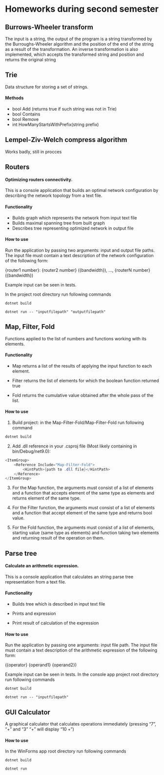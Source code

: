 # Homeworks during second semester
## Burrows-Wheeler transform
 The input is a string, the output of the program is a string transformed by the Burroughs-Wheeler algorithm and the position of the end of the string as a result of the transformation. An inverse transformation is also implemented, which accepts the transformed string and position and returns the original string
## Trie
Data structure for storing a set of strings.
#### Methods
* bool Add (returns true if such string was not in Trie)
* bool Contains
* bool Remove
* int HowManyStartsWithPrefix(string prefix)

## Lempel-Ziv-Welch compress algorithm
Works badly, still in procces
## Routers
#### Optimizing routers connectivity.
This is a console application that builds an optimal network configuration by describing the network topology from a text file.
#### Functionality
* Builds graph which represents the network from input text file
* Builds maximal spanning tree from built graph
* Describes tree representing optimized network in output file
#### How to use
Run the application by passing two arguments: input and output file paths. The input file must contain a text description of the network configuration of the following form:

{router1 number}: {router2 number} ({bandwidth}), ..., {routerN number} ({bandwidth})

Example input can be seen in tests.

In the project root directory run following commands
```shell 
dotnet build
```
```shell
dotnet run -- "inputfilepath" "outputfilepath"
```
## Map, Filter, Fold


Functions applied to the list of numbers and functions working with its elements.


#### Functionality


* Map returns a list of the results of applying the input function to each element.


* Filter returns the list of elements for which the boolean function returned true


* Fold returns the cumulative value obtained after the whole pass of the list.


#### How to use


1. Build project: in the Map-Filter-Fold/Map-Filter-Fold run following command

``` bash
dotnet build
```


2. Add .dll reference in your .csproj file (Most likely containing in bin/Debug/net9.0):





``` csharp
<ItemGroup>
    <Reference Include="Map-Filter-Fold">
        <HintPath>{path to .dll file}</HintPath>
    </Reference>
</ItemGroup>
```


3. For the Map function, the arguments must consist of a list of elements and a function that accepts element of the same type as elements and returns element of the same type.


4. For the Filter function, the arguments must consist of a list of elements and a function that accept element of the same type and returns bool value.


5. For the Fold function, the arguments must consist of a list of elements, starting value (same type as elements) and function taking two elements and returning result of the operation on them.
## Parse tree

#### Calculate an arithmetic expression.


This is a console application that calculates an string parse tree representation from a text file.


#### Functionality


* Builds tree which is described in input text file


* Prints and expression


* Print result of calculation of the expression


#### How to use


Run the application by passing one arguments: input file path. The input file must contain a text description of the arithmetic expression of the following form:

({operator} {operand1} {operand2})

Example input can be seen in tests.
In the console app project root directory run following commands

```shell
dotnet build
```
```shell
dotnet run -- "inputfilepath"
```
## GUI Calculator
 A graphical calculator that calculates operations immediately (pressing “7”, “+” and “3” “+” will display “10 +”)
#### How to use
In the WinForms app root directory run following commands


```shell
dotnet build
```


```shell
dotnet run
```


